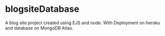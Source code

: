 # blogsiteDatabase
A blog site project created using EJS and node. With Deployment on heroku and database on MongoDB Atlas.
